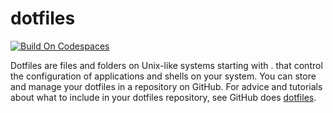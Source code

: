 # dotfiles

[![Build On Codespaces](https://github.com/codespaces/badge.svg)](https://github.com/codespaces/new/?repo=github)

Dotfiles are files and folders on Unix-like systems starting with . that control the configuration of applications and shells on your system. You can store and manage your dotfiles in a repository on GitHub. For advice and tutorials about what to include in your dotfiles repository, see GitHub does [dotfiles](https://dotfiles.github.io/).
